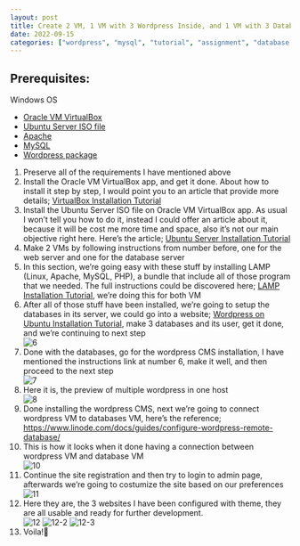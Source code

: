 ```yaml
---
layout: post
title: Create 2 VM, 1 VM with 3 Wordpress Inside, and 1 VM with 3 Databases Inside
date: 2022-09-15
categories: ["wordpress", "mysql", "tutorial", "assignment", "database security"]
---
```


## Prerequisites:
Windows OS
- [Oracle VM VirtualBox](https://www.virtualbox.org/wiki/Downloads) 
- [Ubuntu Server ISO file](https://ubuntu.com/download/server) 
- [Apache](https://directory.apache.org/studio/download/download-linux.html)
- [MySQL](https://dev.mysql.com/downloads/mysql/)
- [Wordpress package](https://wordpress.org/download/)

1.	Preserve all of the requirements I have mentioned above
2.	Install the Oracle VM VirtualBox app, and get it done. About how to install it step by step, I would point you to an article that provide more details; [VirtualBox Installation Tutorial](https://www.virtualbox.org/manual/ch02.html)
3.	Install the Ubuntu Server ISO file on Oracle VM VirtualBox app. As usual I won’t tell you how to do it, instead I could offer an article about it, because it will be cost me more time and space, also it’s not our main objective right here. Here’s the article; [Ubuntu Server Installation Tutorial](https://adinusa.id/content/post/blogs/panduan-install-ubuntu-server-di-virtualbox/)
4.	Make 2 VMs by following instructions from number before, one for the web server and one for the database server
5.	In this section, we’re going easy with these stuff by installing LAMP (Linux, Apache, MySQL, PHP), a bundle that include all of those program that we needed. The full instructions could be discovered here; [LAMP Installation Tutorial](https://www.digitalocean.com/community/tutorials/how-to-install-linux-apache-mysql-php-lamp-stack-on-ubuntu-22-04), we’re doing this for both VM
6.	After all of those stuff have been installed, we’re going to setup the databases in its server, we could go into a website; [Wordpress on Ubuntu Installation Tutorial](https://www.digitalocean.com/community/tutorials/install-wordpress-on-ubuntu), make 3 databases and its user, get it done, and we’re continuing to next step  
![6](https://github.com/wyebit/wyebit.github.io/blob/main/assets/images/posts/2022-09-15-create-2-VM-1-VM-with-3-wordpress%20inside-and-1-VM-with-3-databases-inside/6.png?raw=true)
7.	Done with the databases, go for the wordpress CMS installation, I have mentioned the instructions link at number 6, make it well, and then proceed to the next step  
![7](https://github.com/wyebit/wyebit.github.io/blob/main/assets/images/posts/2022-09-15-create-2-VM-1-VM-with-3-wordpress%20inside-and-1-VM-with-3-databases-inside/7.png?raw=true)
8.	Here it is, the preview of multiple wordpress in one host  
![8](https://github.com/wyebit/wyebit.github.io/blob/main/assets/images/posts/2022-09-15-create-2-VM-1-VM-with-3-wordpress%20inside-and-1-VM-with-3-databases-inside/8.png?raw=true)
9.	Done installing the wordpress CMS, next we’re going to connect wordpress VM to databases VM, here’s the reference; https://www.linode.com/docs/guides/configure-wordpress-remote-database/ 
10.	This is how it looks when it done having a connection between wordpress VM and database VM  
![10](https://github.com/wyebit/wyebit.github.io/blob/main/assets/images/posts/2022-09-15-create-2-VM-1-VM-with-3-wordpress%20inside-and-1-VM-with-3-databases-inside/10.png?raw=true)
11.	Continue the site registration and then try to login to admin page, afterwards we’re going to costumize the site based on our preferences  
![11](https://github.com/wyebit/wyebit.github.io/blob/main/assets/images/posts/2022-09-15-create-2-VM-1-VM-with-3-wordpress%20inside-and-1-VM-with-3-databases-inside/11.png?raw=true)
12.	Here they are, the 3 websites I have been configured with theme, they are all usable and ready for further development.  
![12](https://github.com/wyebit/wyebit.github.io/blob/main/assets/images/posts/2022-09-15-create-2-VM-1-VM-with-3-wordpress%20inside-and-1-VM-with-3-databases-inside/12.png?raw=true)
![12-2](https://github.com/wyebit/wyebit.github.io/blob/main/assets/images/posts/2022-09-15-create-2-VM-1-VM-with-3-wordpress%20inside-and-1-VM-with-3-databases-inside/12-2.png?raw=true)
![12-3](https://github.com/wyebit/wyebit.github.io/blob/main/assets/images/posts/2022-09-15-create-2-VM-1-VM-with-3-wordpress%20inside-and-1-VM-with-3-databases-inside/12-3.png?raw=true)
13.	Voila!:clap:
